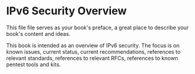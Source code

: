 # IPv6 Security Overview

This file file serves as your book's preface, a great place to describe your book's content and ideas.

This book is intended as an overview of IPv6 security. The focus is on known issues, current status, current recommendations, references to relevant standards, references to relevant RFCs, references to known pentest tools and kits.

